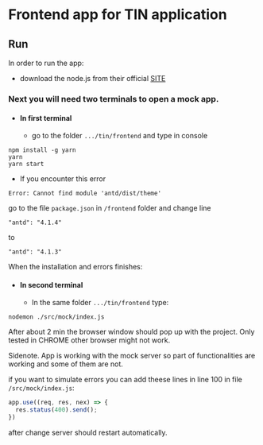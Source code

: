 # Frontend app for TIN application
## Run
In order to run the app:
- download the node.js from their official [SITE](https://nodejs.org/en/) 

### Next you will need two terminals to open a mock app.
- #### In first terminal
  - go to the folder `.../tin/frontend` and type in console 
```shell script
npm install -g yarn
yarn
yarn start
```
- If you encounter this error
```text
Error: Cannot find module 'antd/dist/theme'
```
go to the file `package.json` in `/frontend` folder and change line
```text
"antd": "4.1.4"
```
to
```text
"antd": "4.1.3"
```

When the installation and errors finishes:
 - #### In second terminal
   - In the same folder `.../tin/frontend` type:
```shell script
nodemon ./src/mock/index.js
```

After about 2 min the browser window should pop up with the project. Only tested in CHROME other browser might not work.

Sidenote.
App is working with the mock server so part of functionalities are working and some of them are not.

if you want to simulate errors you can add theese lines in line 100 in file `/src/mock/index.js`:
```javascript
app.use((req, res, nex) => {
  res.status(400).send();
})
```
after change server should restart automatically.
